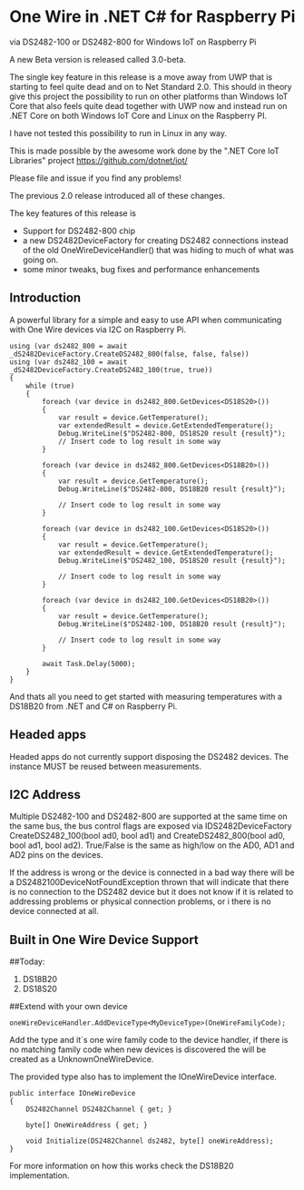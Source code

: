 One Wire in .NET C# for Raspberry Pi
=========================
via DS2482-100 or DS2482-800 for Windows IoT on Raspberry Pi

A new Beta version is released called 3.0-beta.

The single key feature in this release is a move away from UWP that is starting to feel quite dead and on to Net Standard 2.0. 
This should in theory give this project the possibility to run on other platforms than Windows IoT Core that also feels quite dead together with UWP now and instead run on .NET Core on both Windows IoT Core and Linux on the Raspberry PI.

I have not tested this possibility to run in Linux in any way.

This is made possible by the awesome work done by the ".NET Core IoT Libraries" project https://github.com/dotnet/iot/

Please file and issue if you find any problems!

The previous 2.0 release introduced all of these changes.

The key features of this release is
- Support for DS2482-800 chip
- a new DS2482DeviceFactory for creating DS2482 connections instead of the old OneWireDeviceHandler() that was hiding to much of what was going on.
- some minor tweaks, bug fixes and performance enhancements

Introduction
------------

A powerful library for a simple and easy to use API when communicating with One Wire devices via I2C on Raspberry Pi.

    using (var ds2482_800 = await _dS2482DeviceFactory.CreateDS2482_800(false, false, false))
    using (var ds2482_100 = await _dS2482DeviceFactory.CreateDS2482_100(true, true))
    {
        while (true)
        {
            foreach (var device in ds2482_800.GetDevices<DS18S20>())
            {
                var result = device.GetTemperature();
                var extendedResult = device.GetExtendedTemperature();
                Debug.WriteLine($"DS2482-800, DS18S20 result {result}");
                // Insert code to log result in some way
            }

            foreach (var device in ds2482_800.GetDevices<DS18B20>())
            {
                var result = device.GetTemperature();
                Debug.WriteLine($"DS2482-800, DS18B20 result {result}");

                // Insert code to log result in some way
            }

            foreach (var device in ds2482_100.GetDevices<DS18S20>())
            {
                var result = device.GetTemperature();
                var extendedResult = device.GetExtendedTemperature();
                Debug.WriteLine($"DS2482_100, DS18S20 result {result}");

                // Insert code to log result in some way
            }

            foreach (var device in ds2482_100.GetDevices<DS18B20>())
            {
                var result = device.GetTemperature();
                Debug.WriteLine($"DS2482-100, DS18B20 result {result}");

                // Insert code to log result in some way
            }

            await Task.Delay(5000);
        }
    }

And thats all you need to get started with measuring temperatures with a DS18B20 from .NET and C# on Raspberry Pi.

Headed apps
-----------
Headed apps do not currently support disposing the DS2482 devices. The instance MUST be reused between measurements.

I2C Address
-----------

Multiple DS2482-100 and DS2482-800 are supported at the same time on the same bus, the bus control flags are exposed via IDS2482DeviceFactory CreateDS2482_100(bool ad0, bool ad1) and CreateDS2482_800(bool ad0, bool ad1, bool ad2). 
True/False is the same as high/low on the AD0, AD1 and AD2 pins on the devices.

If the address is wrong or the device is connected in a bad way there will be a DS2482100DeviceNotFoundException thrown that will indicate that there is no connection to the DS2482 device but it does not know if it is related to addressing problems or physical connection problems, or i there is no device connected at all.

Built in One Wire Device Support
---------------------------------
##Today:
1. DS18B20
2. DS18S20

##Extend with your own device

    oneWireDeviceHandler.AddDeviceType<MyDeviceType>(OneWireFamilyCode);

Add the type and it´s one wire family code to the device handler, if there is no matching family code when new devices is discovered the will be created as a UnknownOneWireDevice.

The provided type also has to implement the IOneWireDevice interface.

    public interface IOneWireDevice
    {
        DS2482Channel DS2482Channel { get; }

        byte[] OneWireAddress { get; }

        void Initialize(DS2482Channel ds2482, byte[] oneWireAddress);
    }

For more information on how this works check the DS18B20 implementation.
